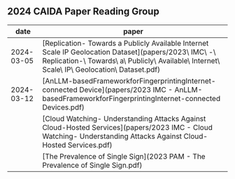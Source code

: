 ## 2024 CAIDA Paper Reading Group

| date | paper | 
|------|-------|
| 2024-03-05 | [Replication- Towards a Publicly Available Internet Scale IP Geolocation Dataset](papers/2023\ IMC\ -\ Replication-\ Towards\ a\ Publicly\ Available\ Internet\ Scale\ IP\ Geolocation\ Dataset.pdf)
| 2024-03-12 | [AnLLM-basedFrameworkforFingerprintingInternet-connected Device](papers/2023 IMC - AnLLM-basedFrameworkforFingerprintingInternet-connected Devices.pdf) |
|     | [Cloud Watching- Understanding Attacks Against Cloud-Hosted Services](papers/2023 IMC - Cloud Watching- Understanding Attacks Against Cloud-Hosted Services.pdf) | 
|     | [The Prevalence of Single Sign](2023 PAM - The Prevalence of Single Sign.pdf)

